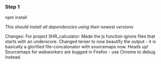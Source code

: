 ### Step 1

npm install

*This should install all dependencies using their newest versions*


Changes: For project SHR_calculator:
Made the js function ignore files that starts with an underscore.
Changed terser to now beautify the output - it is basically a glorified file-concatonator with sourcemaps now.
    Heads up! Sourcemaps for webworkers are bugged in Firefox - use Chrome to debug instead.